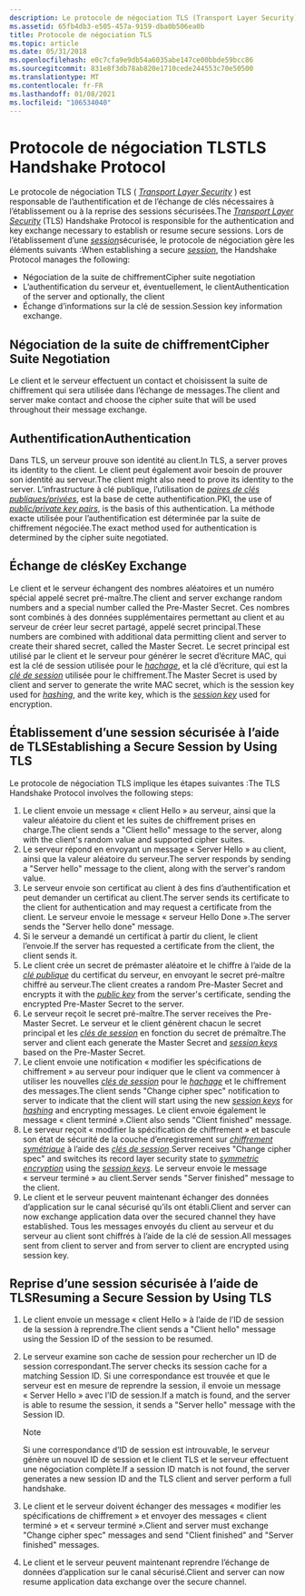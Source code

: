 ```yaml
---
description: Le protocole de négociation TLS (Transport Layer Security) est responsable de l’authentification et de l’échange de clés nécessaires à l’établissement ou à la reprise des sessions sécurisées.
ms.assetid: 65fb4db3-e505-457a-9159-dba0b506ea0b
title: Protocole de négociation TLS
ms.topic: article
ms.date: 05/31/2018
ms.openlocfilehash: e0c7cfa9e9db54a6035abe147ce00bbde59bcc86
ms.sourcegitcommit: 831e8f3db78ab820e1710cede244553c70e50500
ms.translationtype: MT
ms.contentlocale: fr-FR
ms.lasthandoff: 01/08/2021
ms.locfileid: "106534040"
---
```

# <a name="tls-handshake-protocol"></a><span data-ttu-id="2bbbf-103">Protocole de négociation TLS</span><span class="sxs-lookup"><span data-stu-id="2bbbf-103">TLS Handshake Protocol</span></span>

<span data-ttu-id="2bbbf-104">Le protocole de négociation TLS ( [*Transport Layer Security*](../secgloss/t-gly.md) ) est responsable de l’authentification et de l’échange de clés nécessaires à l’établissement ou à la reprise des sessions sécurisées.</span><span class="sxs-lookup"><span data-stu-id="2bbbf-104">The [*Transport Layer Security*](../secgloss/t-gly.md) (TLS) Handshake Protocol is responsible for the authentication and key exchange necessary to establish or resume secure sessions.</span></span> <span data-ttu-id="2bbbf-105">Lors de l’établissement d’une [*session*](../secgloss/s-gly.md)sécurisée, le protocole de négociation gère les éléments suivants :</span><span class="sxs-lookup"><span data-stu-id="2bbbf-105">When establishing a secure [*session*](../secgloss/s-gly.md), the Handshake Protocol manages the following:</span></span>

-   <span data-ttu-id="2bbbf-106">Négociation de la suite de chiffrement</span><span class="sxs-lookup"><span data-stu-id="2bbbf-106">Cipher suite negotiation</span></span>
-   <span data-ttu-id="2bbbf-107">L’authentification du serveur et, éventuellement, le client</span><span class="sxs-lookup"><span data-stu-id="2bbbf-107">Authentication of the server and optionally, the client</span></span>
-   <span data-ttu-id="2bbbf-108">Échange d’informations sur la clé de session.</span><span class="sxs-lookup"><span data-stu-id="2bbbf-108">Session key information exchange.</span></span>

## <a name="cipher-suite-negotiation"></a><span data-ttu-id="2bbbf-109">Négociation de la suite de chiffrement</span><span class="sxs-lookup"><span data-stu-id="2bbbf-109">Cipher Suite Negotiation</span></span>

<span data-ttu-id="2bbbf-110">Le client et le serveur effectuent un contact et choisissent la suite de chiffrement qui sera utilisée dans l’échange de messages.</span><span class="sxs-lookup"><span data-stu-id="2bbbf-110">The client and server make contact and choose the cipher suite that will be used throughout their message exchange.</span></span>

## <a name="authentication"></a><span data-ttu-id="2bbbf-111">Authentification</span><span class="sxs-lookup"><span data-stu-id="2bbbf-111">Authentication</span></span>

<span data-ttu-id="2bbbf-112">Dans TLS, un serveur prouve son identité au client.</span><span class="sxs-lookup"><span data-stu-id="2bbbf-112">In TLS, a server proves its identity to the client.</span></span> <span data-ttu-id="2bbbf-113">Le client peut également avoir besoin de prouver son identité au serveur.</span><span class="sxs-lookup"><span data-stu-id="2bbbf-113">The client might also need to prove its identity to the server.</span></span> <span data-ttu-id="2bbbf-114">L’infrastructure à clé publique, l’utilisation de [*paires de clés publiques/privées*](../secgloss/p-gly.md), est la base de cette authentification.</span><span class="sxs-lookup"><span data-stu-id="2bbbf-114">PKI, the use of [*public/private key pairs*](../secgloss/p-gly.md), is the basis of this authentication.</span></span> <span data-ttu-id="2bbbf-115">La méthode exacte utilisée pour l’authentification est déterminée par la suite de chiffrement négociée.</span><span class="sxs-lookup"><span data-stu-id="2bbbf-115">The exact method used for authentication is determined by the cipher suite negotiated.</span></span>

## <a name="key-exchange"></a><span data-ttu-id="2bbbf-116">Échange de clés</span><span class="sxs-lookup"><span data-stu-id="2bbbf-116">Key Exchange</span></span>

<span data-ttu-id="2bbbf-117">Le client et le serveur échangent des nombres aléatoires et un numéro spécial appelé secret pré-maître.</span><span class="sxs-lookup"><span data-stu-id="2bbbf-117">The client and server exchange random numbers and a special number called the Pre-Master Secret.</span></span> <span data-ttu-id="2bbbf-118">Ces nombres sont combinés à des données supplémentaires permettant au client et au serveur de créer leur secret partagé, appelé secret principal.</span><span class="sxs-lookup"><span data-stu-id="2bbbf-118">These numbers are combined with additional data permitting client and server to create their shared secret, called the Master Secret.</span></span> <span data-ttu-id="2bbbf-119">Le secret principal est utilisé par le client et le serveur pour générer le secret d’écriture MAC, qui est la clé de session utilisée pour le [*hachage*](../secgloss/h-gly.md), et la clé d’écriture, qui est la [*clé de session*](../secgloss/s-gly.md) utilisée pour le chiffrement.</span><span class="sxs-lookup"><span data-stu-id="2bbbf-119">The Master Secret is used by client and server to generate the write MAC secret, which is the session key used for [*hashing*](../secgloss/h-gly.md), and the write key, which is the [*session key*](../secgloss/s-gly.md) used for encryption.</span></span>

## <a name="establishing-a-secure-session-by-using-tls"></a><span data-ttu-id="2bbbf-120">Établissement d’une session sécurisée à l’aide de TLS</span><span class="sxs-lookup"><span data-stu-id="2bbbf-120">Establishing a Secure Session by Using TLS</span></span>

<span data-ttu-id="2bbbf-121">Le protocole de négociation TLS implique les étapes suivantes :</span><span class="sxs-lookup"><span data-stu-id="2bbbf-121">The TLS Handshake Protocol involves the following steps:</span></span>

1.  <span data-ttu-id="2bbbf-122">Le client envoie un message « client Hello » au serveur, ainsi que la valeur aléatoire du client et les suites de chiffrement prises en charge.</span><span class="sxs-lookup"><span data-stu-id="2bbbf-122">The client sends a "Client hello" message to the server, along with the client's random value and supported cipher suites.</span></span>
2.  <span data-ttu-id="2bbbf-123">Le serveur répond en envoyant un message « Server Hello » au client, ainsi que la valeur aléatoire du serveur.</span><span class="sxs-lookup"><span data-stu-id="2bbbf-123">The server responds by sending a "Server hello" message to the client, along with the server's random value.</span></span>
3.  <span data-ttu-id="2bbbf-124">Le serveur envoie son certificat au client à des fins d’authentification et peut demander un certificat au client.</span><span class="sxs-lookup"><span data-stu-id="2bbbf-124">The server sends its certificate to the client for authentication and may request a certificate from the client.</span></span> <span data-ttu-id="2bbbf-125">Le serveur envoie le message « serveur Hello Done ».</span><span class="sxs-lookup"><span data-stu-id="2bbbf-125">The server sends the "Server hello done" message.</span></span>
4.  <span data-ttu-id="2bbbf-126">Si le serveur a demandé un certificat à partir du client, le client l’envoie.</span><span class="sxs-lookup"><span data-stu-id="2bbbf-126">If the server has requested a certificate from the client, the client sends it.</span></span>
5.  <span data-ttu-id="2bbbf-127">Le client crée un secret de prémaster aléatoire et le chiffre à l’aide de la [*clé publique*](../secgloss/p-gly.md) du certificat du serveur, en envoyant le secret pré-maître chiffré au serveur.</span><span class="sxs-lookup"><span data-stu-id="2bbbf-127">The client creates a random Pre-Master Secret and encrypts it with the [*public key*](../secgloss/p-gly.md) from the server's certificate, sending the encrypted Pre-Master Secret to the server.</span></span>
6.  <span data-ttu-id="2bbbf-128">Le serveur reçoit le secret pré-maître.</span><span class="sxs-lookup"><span data-stu-id="2bbbf-128">The server receives the Pre-Master Secret.</span></span> <span data-ttu-id="2bbbf-129">Le serveur et le client génèrent chacun le secret principal et les [*clés de session*](../secgloss/s-gly.md) en fonction du secret de prémaître.</span><span class="sxs-lookup"><span data-stu-id="2bbbf-129">The server and client each generate the Master Secret and [*session keys*](../secgloss/s-gly.md) based on the Pre-Master Secret.</span></span>
7.  <span data-ttu-id="2bbbf-130">Le client envoie une notification « modifier les spécifications de chiffrement » au serveur pour indiquer que le client va commencer à utiliser les nouvelles [*clés de session*](../secgloss/s-gly.md) pour le [*hachage*](../secgloss/h-gly.md) et le chiffrement des messages.</span><span class="sxs-lookup"><span data-stu-id="2bbbf-130">The client sends "Change cipher spec" notification to server to indicate that the client will start using the new [*session keys*](../secgloss/s-gly.md) for [*hashing*](../secgloss/h-gly.md) and encrypting messages.</span></span> <span data-ttu-id="2bbbf-131">Le client envoie également le message « client terminé ».</span><span class="sxs-lookup"><span data-stu-id="2bbbf-131">Client also sends "Client finished" message.</span></span>
8.  <span data-ttu-id="2bbbf-132">Le serveur reçoit « modifier la spécification de chiffrement » et bascule son état de sécurité de la couche d’enregistrement sur [*chiffrement symétrique*](../secgloss/s-gly.md) à l’aide des [*clés de session*](../secgloss/s-gly.md).</span><span class="sxs-lookup"><span data-stu-id="2bbbf-132">Server receives "Change cipher spec" and switches its record layer security state to [*symmetric encryption*](../secgloss/s-gly.md) using the [*session keys*](../secgloss/s-gly.md).</span></span> <span data-ttu-id="2bbbf-133">Le serveur envoie le message « serveur terminé » au client.</span><span class="sxs-lookup"><span data-stu-id="2bbbf-133">Server sends "Server finished" message to the client.</span></span>
9.  <span data-ttu-id="2bbbf-134">Le client et le serveur peuvent maintenant échanger des données d’application sur le canal sécurisé qu’ils ont établi.</span><span class="sxs-lookup"><span data-stu-id="2bbbf-134">Client and server can now exchange application data over the secured channel they have established.</span></span> <span data-ttu-id="2bbbf-135">Tous les messages envoyés du client au serveur et du serveur au client sont chiffrés à l’aide de la clé de session.</span><span class="sxs-lookup"><span data-stu-id="2bbbf-135">All messages sent from client to server and from server to client are encrypted using session key.</span></span>

## <a name="resuming-a-secure-session-by-using-tls"></a><span data-ttu-id="2bbbf-136">Reprise d’une session sécurisée à l’aide de TLS</span><span class="sxs-lookup"><span data-stu-id="2bbbf-136">Resuming a Secure Session by Using TLS</span></span>

1.  <span data-ttu-id="2bbbf-137">Le client envoie un message « client Hello » à l’aide de l’ID de session de la session à reprendre.</span><span class="sxs-lookup"><span data-stu-id="2bbbf-137">The client sends a "Client hello" message using the Session ID of the session to be resumed.</span></span>
2.  <span data-ttu-id="2bbbf-138">Le serveur examine son cache de session pour rechercher un ID de session correspondant.</span><span class="sxs-lookup"><span data-stu-id="2bbbf-138">The server checks its session cache for a matching Session ID.</span></span> <span data-ttu-id="2bbbf-139">Si une correspondance est trouvée et que le serveur est en mesure de reprendre la session, il envoie un message « Server Hello » avec l’ID de session.</span><span class="sxs-lookup"><span data-stu-id="2bbbf-139">If a match is found, and the server is able to resume the session, it sends a "Server hello" message with the Session ID.</span></span>
    > [!Note]  
    > <span data-ttu-id="2bbbf-140">Si une correspondance d’ID de session est introuvable, le serveur génère un nouvel ID de session et le client TLS et le serveur effectuent une négociation complète.</span><span class="sxs-lookup"><span data-stu-id="2bbbf-140">If a session ID match is not found, the server generates a new session ID and the TLS client and server perform a full handshake.</span></span>

     

3.  <span data-ttu-id="2bbbf-141">Le client et le serveur doivent échanger des messages « modifier les spécifications de chiffrement » et envoyer des messages « client terminé » et « serveur terminé ».</span><span class="sxs-lookup"><span data-stu-id="2bbbf-141">Client and server must exchange "Change cipher spec" messages and send "Client finished" and "Server finished" messages.</span></span>
4.  <span data-ttu-id="2bbbf-142">Le client et le serveur peuvent maintenant reprendre l’échange de données d’application sur le canal sécurisé.</span><span class="sxs-lookup"><span data-stu-id="2bbbf-142">Client and server can now resume application data exchange over the secure channel.</span></span>

 

 
